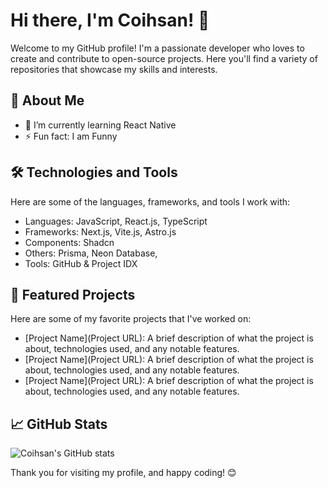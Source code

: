# Hi there, I'm Coihsan! 👋

Welcome to my GitHub profile! I'm a passionate developer who loves to create and contribute to open-source projects. Here you'll find a variety of repositories that showcase my skills and interests.

## 🚀 About Me

- 🌱 I’m currently learning React Native
- ⚡ Fun fact: I am Funny

## 🛠️ Technologies and Tools

Here are some of the languages, frameworks, and tools I work with:

- Languages: JavaScript, React.js, TypeScript
- Frameworks: Next.js, Vite.js, Astro.js
- Components: Shadcn
- Others: Prisma, Neon Database, 
- Tools: GitHub & Project IDX

## 🌟 Featured Projects

Here are some of my favorite projects that I've worked on:

- [Project Name](Project URL): A brief description of what the project is about, technologies used, and any notable features.
- [Project Name](Project URL): A brief description of what the project is about, technologies used, and any notable features.
- [Project Name](Project URL): A brief description of what the project is about, technologies used, and any notable features.

## 📈 GitHub Stats

![Coihsan's GitHub stats](https://github-readme-stats.vercel.app/api?username=coihsan&show_icons=true&theme=radical)

Thank you for visiting my profile, and happy coding! 😊
